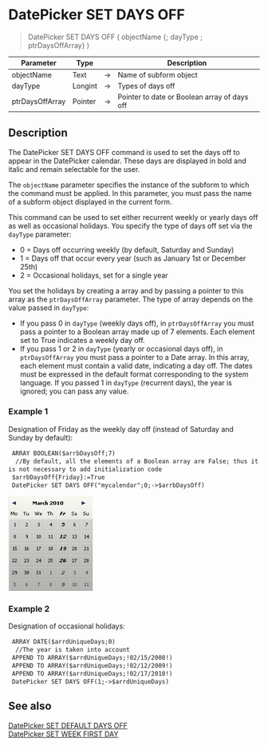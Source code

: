 # DatePicker SET DAYS OFF

> DatePicker SET DAYS OFF ( objectName {; dayType ; ptrDaysOffArray} )

| Parameter | Type |     | Description |
| --- | --- | --- | --- |
| objectName | Text | → | Name of subform object |
| dayType | Longint | → | Types of days off |
| ptrDaysOffArray | Pointer | → | Pointer to date or Boolean array of days off |

## Description

The DatePicker SET DAYS OFF command is used to set the days off to appear in the DatePicker calendar. These days are displayed in bold and italic and remain selectable for the user.

The `objectName` parameter specifies the instance of the subform to which the command must be applied. In this parameter, you must pass the name of a subform object displayed in the current form.

This command can be used to set either recurrent weekly or yearly days off as well as occasional holidays. You specify the type of days off set via the `dayType` parameter:

* 0 = Days off occurring weekly (by default, Saturday and Sunday)
* 1 = Days off that occur every year (such as January 1st or December 25th)
* 2 = Occasional holidays, set for a single year

You set the holidays by creating a array and by passing a pointer to this array as the `ptrDaysOffArray` parameter. The type of array depends on the value passed in `dayType`:

* If you pass 0 in `dayType` (weekly days off), in `ptrDaysOffArray` you must pass a pointer to a Boolean array made up of 7 elements. Each element set to True indicates a weekly day off.
* If you pass 1 or 2 in `dayType` (yearly or occasional days off), in `ptrDaysOffArray` you must pass a pointer to a Date array. In this array, each element must contain a valid date, indicating a day off. The dates must be expressed in the default format corresponding to the system language. If you passed 1 in `dayType` (recurrent days), the year is ignored; you can pass any value.

### Example 1  

Designation of Friday as the weekly day off (instead of Saturday and Sunday by default):

```4d
 ARRAY BOOLEAN($arrbDaysOff;7)  
  //By default, all the elements of a Boolean array are False; thus it is not necessary to add initialization code  
 $arrbDaysOff{Friday}:=True  
 DatePicker SET DAYS OFF("mycalendar";0;->$arrbDaysOff)
```

![](../images/pict308188.en.png)

### Example 2  

Designation of occasional holidays:

```4d
 ARRAY DATE($arrdUniqueDays;0)  
  //The year is taken into account  
 APPEND TO ARRAY($arrdUniqueDays;!02/15/2008!)  
 APPEND TO ARRAY($arrdUniqueDays;!02/12/2009!)  
 APPEND TO ARRAY($arrdUniqueDays;!02/17/2010!)  
 DatePicker SET DAYS OFF(1;->$arrdUniqueDays)
```

## See also

[DatePicker SET DEFAULT DAYS OFF](DatePicker%20SET%20DEFAULT%20DAYS%20OFF.pt.md)  
[DatePicker SET WEEK FIRST DAY](DatePicker%20SET%20WEEK%20FIRST%20DAY.pt.md)
